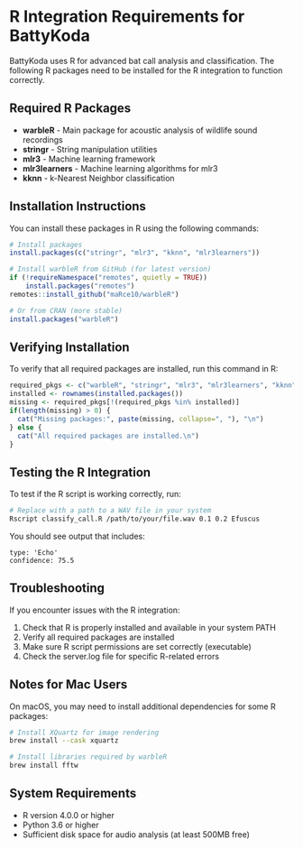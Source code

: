 # R Integration Requirements for BattyKoda

BattyKoda uses R for advanced bat call analysis and classification. The following R packages need to be installed for the R integration to function correctly.

## Required R Packages

- **warbleR** - Main package for acoustic analysis of wildlife sound recordings
- **stringr** - String manipulation utilities
- **mlr3** - Machine learning framework
- **mlr3learners** - Machine learning algorithms for mlr3
- **kknn** - k-Nearest Neighbor classification

## Installation Instructions

You can install these packages in R using the following commands:

```r
# Install packages
install.packages(c("stringr", "mlr3", "kknn", "mlr3learners"))

# Install warbleR from GitHub (for latest version)
if (!requireNamespace("remotes", quietly = TRUE))
    install.packages("remotes")
remotes::install_github("maRce10/warbleR")

# Or from CRAN (more stable)
install.packages("warbleR")
```

## Verifying Installation

To verify that all required packages are installed, run this command in R:

```r
required_pkgs <- c("warbleR", "stringr", "mlr3", "mlr3learners", "kknn")
installed <- rownames(installed.packages())
missing <- required_pkgs[!(required_pkgs %in% installed)]
if(length(missing) > 0) {
  cat("Missing packages:", paste(missing, collapse=", "), "\n")
} else {
  cat("All required packages are installed.\n")
}
```

## Testing the R Integration

To test if the R script is working correctly, run:

```bash
# Replace with a path to a WAV file in your system
Rscript classify_call.R /path/to/your/file.wav 0.1 0.2 Efuscus
```

You should see output that includes:
```
type: 'Echo'
confidence: 75.5
```

## Troubleshooting

If you encounter issues with the R integration:

1. Check that R is properly installed and available in your system PATH
2. Verify all required packages are installed
3. Make sure R script permissions are set correctly (executable)
4. Check the server.log file for specific R-related errors

## Notes for Mac Users

On macOS, you may need to install additional dependencies for some R packages:

```bash
# Install XQuartz for image rendering
brew install --cask xquartz

# Install libraries required by warbleR
brew install fftw
```

## System Requirements

- R version 4.0.0 or higher
- Python 3.6 or higher
- Sufficient disk space for audio analysis (at least 500MB free)